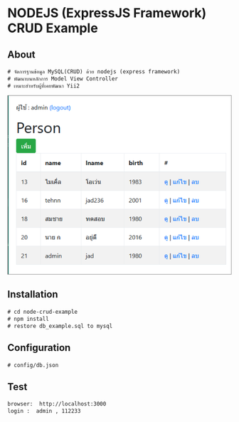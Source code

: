 # NODEJS (ExpressJS Framework) CRUD Example

## About
```
# จัดการฐานข้อมูล MySQL(CRUD) ด้วย nodejs (express framework)
# พัฒนาบนหลักการ Model View Controller
# เหมาะสำหรับผู้ที่เคยพัฒนา Yii2
```

![](./ss/ss1.png)

## Installation
```
# cd node-crud-example
# npm install
# restore db_example.sql to mysql
```

## Configuration
```
# config/db.json
```

## Test
```
browser:  http://localhost:3000
login :  admin , 112233

```


